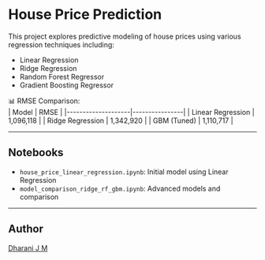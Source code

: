 # House Price Prediction

This project explores predictive modeling of house prices using various regression techniques including:

- Linear Regression
- Ridge Regression
- Random Forest Regressor
- Gradient Boosting Regressor

📊 RMSE Comparison:  
| Model               | RMSE           |
|--------------------|----------------|
| Linear Regression  | 1,096,118      |
| Ridge Regression   | 1,342,920      |
| GBM (Tuned)        | 1,110,717      |

---

## Notebooks
- `house_price_linear_regression.ipynb`: Initial model using Linear Regression
- `model_comparison_ridge_rf_gbm.ipynb`: Advanced models and comparison

---

## Author
[Dharani J M](https://github.com/YourGitHubUsername)
